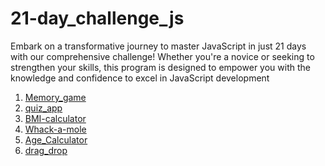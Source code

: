 # 21-day_challenge_js
Embark on a transformative journey to master JavaScript in just 21 days with our comprehensive challenge! Whether you're a novice or seeking to strengthen your skills, this program is designed to empower you with the knowledge and confidence to excel in JavaScript development

<ol>
  <li>
    <a href="https://luxury-taffy-439ede.netlify.app">Memory_game</a>
  </li>
  <li>
    <a href="https://661040cea1c26a2ef6a230f9--luxury-taffy-439ede.netlify.app/">quiz_app</a>
  </li>
  <li>
    <a href="https://661042c41f1aca2fdf03998d--tangerine-sprite-9203ce.netlify.app/">BMI-calculator</a>
  </li>
  <li>
    <a href="https://6615053ae16a048c645cf4ca--imaginative-ganache-db76c8.netlify.app/ ">Whack-a-mole</a>
  </li>
  <li>
        <a href="https://6663276b2be06c445bacdb7c--phenomenal-wisp-e539c4.netlify.app/ ">Age_Calculator</a>
  </li>

<li>
   <a href="https://66733be083621c87663739b4--funny-raindrop-7512c2.netlify.app/">drag_drop</a>
  </li>
  
</ol>
